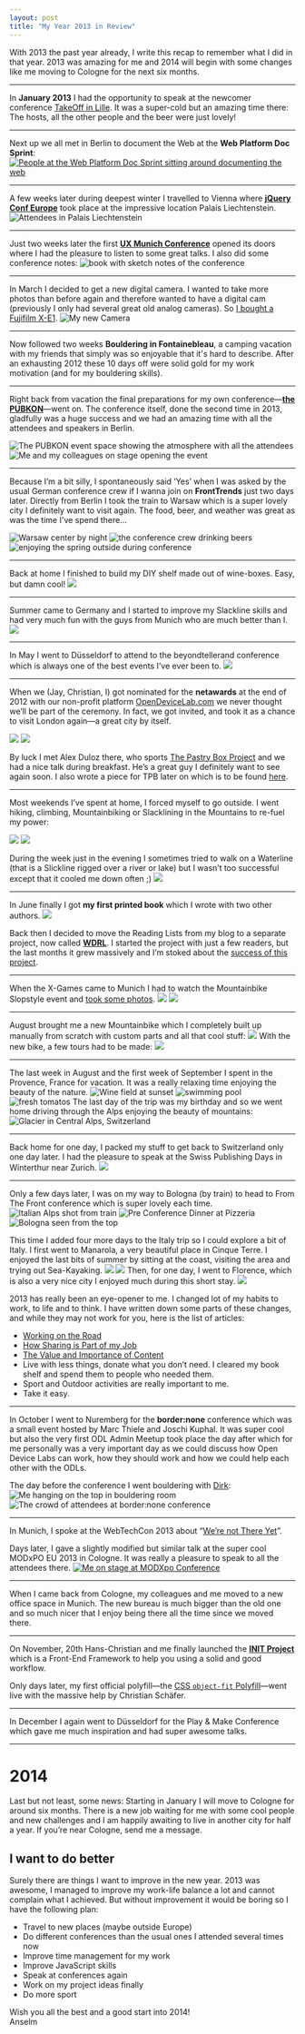 ```yaml
---
layout: post
title: "My Year 2013 in Review"
---
```



With 2013 the past year already, I write this recap to remember what I did in that year. 2013 was amazing for me and 2014 will begin with some changes like me moving to Cologne for the next six months.

----

In **January 2013** I had the opportunity to speak at the newcomer conference [TakeOff in Lille](http://takeoffconf.com/2013). It was a super-cold but an amazing time there: The hosts, all the other people and the beer were just lovely!

----

Next up we all met in Berlin to document the Web at the **Web Platform Doc Sprint**:
[![People at the Web Platform Doc Sprint sitting around documenting the web](//img-anselmhannemann.netdna-ssl.com/img/blog/2013-in-review/andreas-dantz--wpds.jpg)](http://www.flickr.com/photos/szene/8459312560/in/faves-smooth-graphics/)

----

A few weeks later during deepest winter I travelled to Vienna where **[jQuery Conf Europe](http://events.jquery.org/2013/eu/)** took place at the impressive location Palais Liechtenstein.
![Attendees in Palais Liechtenstein](http://distilleryimage0.ak.instagram.com/81eef1927cc811e2ad5822000aaa094d_7.jpg)

----

Just two weeks later the first **[UX Munich Conference](http://uxmunich.com/)** opened its doors where I had the pleasure to listen to some great talks. I also did some conference notes:
![book with sketch notes of the conference](http://distilleryimage7.ak.instagram.com/e9860c4c8ca311e29dbc22000a1f9e59_7.jpg)

----

In March I decided to get a new digital camera. I wanted to take more photos than before again and therefore wanted to have a digital cam (previously I only had several great old analog cameras). So [I bought a Fujifilm X-E1](https://helloanselm.com/2013/fuji-x-e1/).
![My new Camera](http://distilleryimage11.ak.instagram.com/d2593a6c961211e2984522000a1f8ad9_7.jpg)

----

Now followed two weeks **Bouldering in Fontainebleau**, a camping vacation with my friends that simply was so enjoyable that it's hard to describe. After an exhausting 2012 these 10 days off were solid gold for my work motivation (and for my bouldering skills).

----

Right back from vacation the final preparations for my own conference—**[the PUBKON](http://pubkon.eu/)**—went on. The conference itself, done the second time in 2013, gladfully was a huge success and we had an amazing time with all the attendees and speakers in Berlin.

![The PUBKON event space showing the atmosphere with all the attendees](//img-anselmhannemann.netdna-ssl.com/img/blog/2013-in-review/pubkon.jpg)
![Me and my colleagues on stage opening the event](//img-anselmhannemann.netdna-ssl.com/img/blog/2013-in-review/pubkon-key.jpg)

----

Because I’m a bit silly, I spontaneously said ‘Yes’ when I was asked by the usual German conference crew if I wanna join on **FrontTrends** just two days later. Directly from Berlin I took the train to Warsaw which is a super lovely city I definitely want to visit again. The food, beer, and weather was great as was the time I've spend there…

![Warsaw center by night](//img-anselmhannemann.netdna-ssl.com/img/blog/2013-in-review/FrontTrends-1.jpg)
![the conference crew drinking beers](http://distilleryimage4.ak.instagram.com/7f25c9b6ac3611e2892122000a9f13f9_7.jpg)
![enjoying the spring outside during conference](http://distilleryimage4.ak.instagram.com/12ca9644ae6511e28f8322000a9f18ae_7.jpg)

----

Back at home I finished to build my DIY shelf made out of wine-boxes. Easy, but damn cool!
![](http://distilleryimage9.ak.instagram.com/3a3d9cb6b4ba11e2819022000a1f99d8_7.jpg)

----

Summer came to Germany and I started to improve my Slackline skills and had very much fun with the guys from Munich who are much better than I.
![](http://distilleryimage0.ak.instagram.com/00d3e176b8a011e28fcc22000aa801f0_7.jpg)

----

In May I went to Düsseldorf to attend to the beyondtellerand conference which is always one of the best events I’ve ever been to.
![](http://distilleryimage1.ak.instagram.com/84176afcc69d11e2852a22000a9e0709_7.jpg)

----

When we (Jay, Christian, I) got nominated for the **netawards** at the end of 2012 with our non-profit platform [OpenDeviceLab.com](http://opendevicelab.com/) we never thought we’ll be part of the ceremony. In fact, we got invited, and took it as a chance to visit London again—a great city by itself.

![](http://distilleryimage3.ak.instagram.com/8acd82e2c9e411e2948e22000a1f9d45_7.jpg)
![](http://distilleryimage1.ak.instagram.com/4687351aca3411e2ab5722000a1f9684_7.jpg)

By luck I met Alex Duloz there, who sports [The Pastry Box Project](https://the-pastry-box-project.net/) and we had a nice talk during breakfast. He’s a great guy I definitely want to see again soon. I also wrote a piece for TPB later on which is to be found [here](https://the-pastry-box-project.net/anselm-hannemann/2013-october-3).

---

Most weekends I’ve spent at home, I forced myself to go outside. I went hiking, climbing, Mountainbiking or Slacklining in the Mountains to re-fuel my power:

![](http://distilleryimage10.ak.instagram.com/05a28e2cd6bf11e299de22000aaa0494_7.jpg)
![](http://distilleryimage4.ak.instagram.com/e4411b4cd69911e2a72522000a1fb586_7.jpg)

During the week just in the evening I sometimes tried to walk on a Waterline (that is a Slickline rigged over a river or lake) but I wasn’t too successful except that it cooled me down often ;)
![](http://distilleryimage4.ak.instagram.com/cc8b5d88d75611e2ba6522000aaa0486_7.jpg)

----

In June finally I got **my first printed book** which I wrote with two other authors.
![](http://distilleryimage7.ak.instagram.com/1e0b5f56d9cc11e2ada322000a1fbcdb_7.jpg)

Back then I decided to move the Reading Lists from my blog to a separate project, now called **[WDRL](http://wdrl.info/)**. I started the project with just a few readers, but the last months it grew massively and I’m stoked about the [success of this project](https://helloanselm.com/2013/the-wdrl-project-evolves/).

----

When the X-Games came to Munich I had to watch the Mountainbike Slopstyle event and [took some photos](https://helloanselm.com/2013/x-games-munich/).
![](http://farm4.staticflickr.com/3785/9176385439_fe6f8b33fa_b.jpg)
![](http://farm4.staticflickr.com/3773/9176439077_9fd0f64856_b.jpg)

----

August brought me a new Mountainbike which I completely built up manually from scratch with custom parts and all that cool stuff:
![](http://distilleryimage6.ak.instagram.com/8a408b8c01cd11e3b79722000aeb11d7_7.jpg)
With the new bike, a few tours had to be made:
![](http://distilleryimage5.ak.instagram.com/ac96eab4036211e3b87b22000aaa07f6_7.jpg)

----

The last week in August and the first week of September I spent in the Provence, France for vacation. It was a really relaxing time enjoying the beauty of the nature.
![Wine field at sunset](http://distilleryimage10.ak.instagram.com/4fe716ea100f11e3962a22000a1f930e_7.jpg)
![swimming pool](http://distilleryimage3.ak.instagram.com/5c880a3a10b911e38ed122000a9f1311_7.jpg)
![fresh tomatos](http://distilleryimage6.ak.instagram.com/0180425c130b11e3a77722000a1fbc49_7.jpg)
The last day of the trip was my birthday and so we went home driving through the Alps enjoying the beauty of mountains:
![Glacier in Central Alps, Switzerland](//img-anselmhannemann.netdna-ssl.com/img/blog/2013-in-review/glacier.JPG)

----

Back home for one day, I packed my stuff to get back to Switzerland only one day later. I had the pleasure to speak at the Swiss Publishing Days in Winterthur near Zurich.
![](http://distilleryimage1.ak.instagram.com/36aeeeb81a6511e3964f22000ae801df_7.jpg)

----

Only a few days later, I was on my way to Bologna (by train) to head to From The Front conference which is super lovely each time.
![Italian Alps shot from train](http://distilleryimage8.ak.instagram.com/10dde878204211e3a91222000aeb1b9a_7.jpg)
![Pre Conference Dinner at Pizzeria](http://distilleryimage10.ak.instagram.com/3f69a99620a311e3a54022000ae911f0_7.jpg)
![Bologna seen from the top](http://farm4.staticflickr.com/3788/10105341415_707a4a9ac6_b.jpg)

This time I added four more days to the Italy trip so I could explore a bit of Italy. I first went to Manarola, a very beautiful place in Cinque Terre. I enjoyed the last bits of summer by sitting at the coast, visiting the area and trying out Sea-Kayaking.
![](http://farm4.staticflickr.com/3696/10105385166_f4f680f826_b.jpg)
![](http://farm6.staticflickr.com/5488/10105339945_7072d81b19_b.jpg)
Then, for one day, I went to Florence, which is also a very nice city I enjoyed much during this short stay.
![](http://farm8.staticflickr.com/7334/10105384476_b9309b5d19_b.jpg)

2013 has really been an eye-opener to me. I changed lot of my habits to work, to life and to think. I have written down some parts of these changes, and while they may not work for you, here is the list of articles:

- [Working on the Road](https://helloanselm.com/2013/working-on-the-road/)
- [How Sharing is Part of my Job](https://medium.com/lessons-learned/aca10dead168)
- [The Value and Importance of Content](https://the-pastry-box-project.net/anselm-hannemann/2013-october-3)
- Live with less things, donate what you don’t need. I cleared my book shelf and spend them to people who needed them.
- Sport and Outdoor activities are really important to me.
- Take it easy.

----

In October I went to Nuremberg for the **border:none** conference which was a small event hosted by Marc Thiele and Joschi Kuphal. It was super cool but also the very first ODL Admin Meetup took place the day after which for me personally was a very important day as we could discuss how Open Device Labs can work, how they should work and how we could help each other with the ODLs.

The day before the conference I went bouldering with [Dirk](https://twitter.com/faulancr):
![Me hanging on the top in bouldering room](https://pbs.twimg.com/media/BXWaT9mIYAEChDo.jpg:large)
![The crowd of attendees at border:none conference](http://farm6.staticflickr.com/5498/10609139156_5bb52a1f27_b.jpg)

----

In Munich, I spoke at the WebTechCon 2013 about “[We’re not There Yet](http://slidedeck.io/anselmh/webtechcon-13--we-are-not-there-yet)”.

Days later, I gave a slightly modified but similar talk at the super cool MODxPO EU 2013 in Cologne. It was really a pleasure to speak to all the attendees there.
[![Me on stage at MODXpo Conference](http://farm3.staticflickr.com/2859/10724169735_9efa6fe565_b.jpg)](http://www.flickr.com/photos/jaygilmore/10724169735/sizes/l/in/faves-smooth-graphics/)

----

When I came back from Cologne, my colleagues and me moved to a new office space in Munich. The new bureau is much bigger than the old one and so much nicer that I enjoy being there all the time since we moved there.

----

On November, 20th Hans-Christian and me finally launched the **[INIT Project](https://helloanselm.com/2013/introducing-init/)** which is a Front-End Framework to help you using a solid and good workflow.

Only days later, my first official polyfill—the [CSS `object-fit` Polyfill](https://helloanselm.com/2013/fix-image-resizing-with-object-fit/)—went live with the massive help by Christian Schäfer.

----

In December I again went to Düsseldorf for the Play & Make Conference which gave me much inspiration and had super awesome talks.

----

# 2014

Last but not least, some news: Starting in January I will move to Cologne for around six months. There is a new job waiting for me with some cool people and new challenges and I am happily awaiting to live in another city for half a year. If you’re near Cologne, send me a message.

## I want to do better

Surely there are things I want to improve in the new year. 2013 was awesome, I managed to improve my work-life balance a lot and cannot complain what I achieved. But without improvement it would be boring so I have the following plan:

- Travel to new places (maybe outside Europe)
- Do different conferences than the usual ones I attended several times now
- Improve time management for my work
- Improve JavaScript skills
- Speak at conferences again
- Work on my project ideas finally
- Do more sport

Wish you all the best and a good start into 2014!<br>
Anselm
